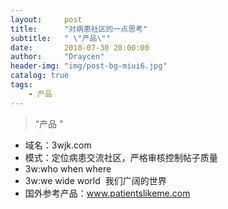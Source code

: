 ```yaml
---
layout:     post
title:      "对病患社区的一点思考"
subtitle:   " \"产品\""
date:       2018-07-30 20:00:00
author:     "Draycen"
header-img: "img/post-bg-miui6.jpg"
catalog: true
tags:
    - 产品
---
```


> “产品 ”

* 域名：3wjk.com
* 模式：定位病患交流社区，严格审核控制帖子质量
* 3w:who when where ​
* 3w:we wide world ​​​​  我们广阔的世界
* 国外参考产品：www.patientslikeme.com










